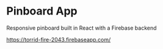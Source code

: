 Pinboard App
=========

Responsive pinboard built in React with a Firebase backend  

https://torrid-fire-2043.firebaseapp.com/
